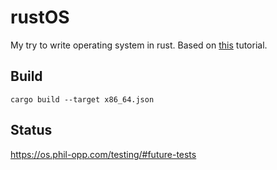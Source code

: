 # rustOS

My try to write operating system in rust. Based on [this](https://os.phil-opp.com/) tutorial.

## Build

```
cargo build --target x86_64.json
```

## Status

https://os.phil-opp.com/testing/#future-tests
